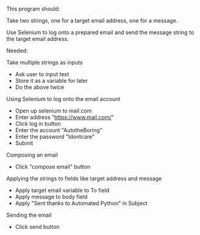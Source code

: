 This program should:

Take two strings, one for a target email address, one for a message.

Use Selenium to log onto a prepared email and send the message string to the target email address.



Needed:

Take multiple strings as inputs
 - Ask user to input text
 - Store it as a variable for later
 - Do the above twice

Using Selenium to log onto the email account
- Open up selenium to mail.com
- Enter address "https://www.mail.com/"
- Click log in button
- Enter the account "AutotheBoring"
- Enter the password "Idontcare"
- Submit

Composing an email
- Click "compose email" button

Applying the strings to fields like target address and message
- Apply target email variable to To field
- Apply message to body field
- Apply "Sent thanks to Automated Python" in Subject

Sending the email
- Click send button
